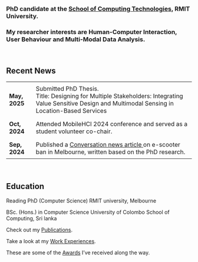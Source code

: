 <title> Hiruni | Data Scientist & Researcher </title>

### PhD candidate at the [School of Computing Technologies](https://www.rmit.edu.au/about/schools-colleges/computing-technologies), RMIT University. 
### My researcher interests are Human-Computer Interaction, User Behaviour and Multi-Modal Data Analysis.
<br>

## Recent News
<table style="border-collapse: collapse; width: 100%;">
  <tr>
    <td style="padding: 8px;"><strong>May, 2025</strong></td>
    <td style="padding: 8px;">Submitted PhD Thesis.<br> Title: Designing for Multiple Stakeholders: Integrating Value Sensitive Design and Multimodal Sensing in Location-Based Services</td>
  </tr>
  <tr>
    <td style="padding: 8px;"><strong>Oct, 2024</strong></td>
    <td style="padding: 8px;">Attended MobileHCI 2024 conference and served as a student volunteer co-chair.</td>
  </tr>
  <tr>
    <td style="padding: 8px;"><strong>Sep, 2024</strong></td>
    <td style="padding: 8px;">Published a <a href="https://theconversation.com/we-asked-melburnians-about-shared-e-scooters-their-responses-point-to-alternatives-to-the-city-councils-ban-237755" target="_blank">Conversation news article </a> on e-scooter ban in Melbourne, written based on the PhD research.</td>
  </tr>
</table>      

<br>

## Education
Reading PhD (Computer Science)
RMIT university, Melbourne

BSc. (Hons.) in Computer Science
University of Colombo School of Computing, Sri lanka


Check out my [Publications](/hiruni-nuwanthika-kegalle/publications/).

Take a look at my [Work Experiences](/hiruni-nuwanthika-kegalle/workexperience/).

These are some of the [Awards](/hiruni-nuwanthika-kegalle/awards/) I’ve received along the way.

